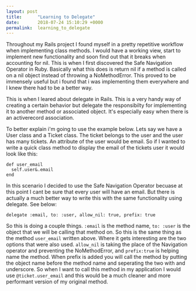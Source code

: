 ```yaml
---
layout: post
title:      "Learning to Delegate"
date:       2018-07-24 15:10:29 +0000
permalink:  learning_to_delegate
---
```



Throughout my Rails project I found myself in a pretty repetitive workflow when implementing class methods. I would have a working view, start to implement new functionality and soon find out that it breaks when accounting for nil. This is when I first discovered the Safe Navigation Operator in Ruby. Basically what this does is return nil if a method is called on a nil object instead of throwing a NoMethodError. This proved to be immensely useful but i found that i was implementing them everywhere and I knew there had to be a better way.

This is when I leared about delegate in Rails. This is a very handy way of creating a certain behavior but delegate the responsibilty for implementing it to another method or associated object. It's especially easy when there is an activerecord association.

To better explain i'm going to use the example below. Lets say we have a User class and a Ticket class. The ticket belongs to the user and the user has many tickets. An attribute of the user would be email. So if I wanted to write a quick class method to display the email of the tickets user it would look like this:
```
def user_email
  self.user&.email
end
```

In this scenario I decided to use the Safe Navigation Operator becuase at this point I cant be sure that every user will have an email. But there is actually a much better way to write this with the same functionality using delegate. See below:

```
delegate :email, to: :user, allow_nil: true, prefix: true
```

So this is doing a couple things. `:email` is the method name, `to: :user` is the object that we will be calling that method on. So this is the same thing as the method `user_email` written above. Where it gets interesting are the two options that were also used. `allow_nil` is taking the place of the Navigation operator and preventing the NoMethodError, and `prefix:true` is helping name the method. When prefix is added you will call the method by putting the object name before the method name and seperating the two with and underscore. So when I want to call this method in my application I would use `@ticket.user_email` and this would be a much cleaner and more performant version of my original method.

